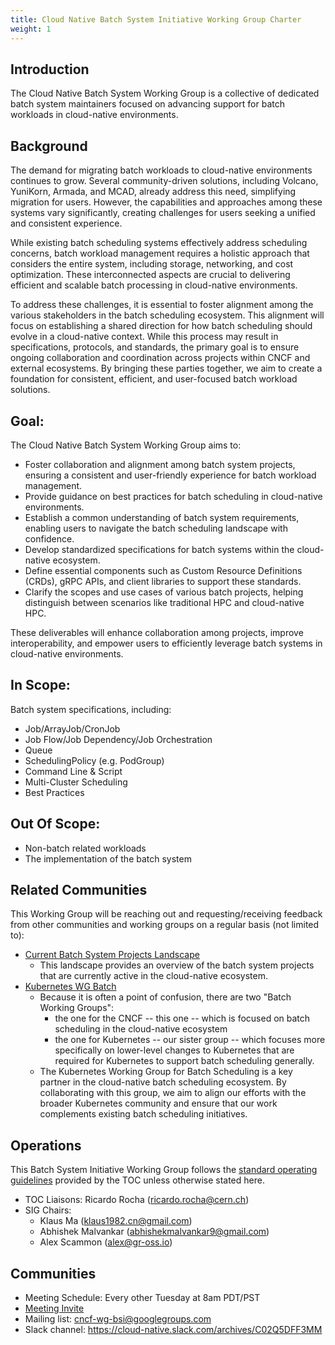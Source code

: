 ```yaml
---
title: Cloud Native Batch System Initiative Working Group Charter
weight: 1
---
```

 
## Introduction

The Cloud Native Batch System Working Group is a collective of dedicated batch system maintainers focused on advancing support for batch workloads in cloud-native environments.
 
## Background

The demand for migrating batch workloads to cloud-native environments continues to grow. Several community-driven solutions, including Volcano, YuniKorn, Armada, and MCAD, already address this need, simplifying migration for users. However, the capabilities and approaches among these systems vary significantly, creating challenges for users seeking a unified and consistent experience.

While existing batch scheduling systems effectively address scheduling concerns, batch workload management requires a holistic approach that considers the entire system, including storage, networking, and cost optimization. These interconnected aspects are crucial to delivering efficient and scalable batch processing in cloud-native environments.

To address these challenges, it is essential to foster alignment among the various stakeholders in the batch scheduling ecosystem. This alignment will focus on establishing a shared direction for how batch scheduling should evolve in a cloud-native context. While this process may result in specifications, protocols, and standards, the primary goal is to ensure ongoing collaboration and coordination across projects within CNCF and external ecosystems. By bringing these parties together, we aim to create a foundation for consistent, efficient, and user-focused batch workload solutions.
  
## Goal:

The Cloud Native Batch System Working Group aims to:

 - Foster collaboration and alignment among batch system projects, ensuring a consistent and user-friendly experience for batch workload management.
 - Provide guidance on best practices for batch scheduling in cloud-native environments.
 - Establish a common understanding of batch system requirements, enabling users to navigate the batch scheduling landscape with confidence.
 - Develop standardized specifications for batch systems within the cloud-native ecosystem.
 - Define essential components such as Custom Resource Definitions (CRDs), gRPC APIs, and client libraries to support these standards.
 - Clarify the scopes and use cases of various batch projects, helping distinguish between scenarios like traditional HPC and cloud-native HPC.

These deliverables will enhance collaboration among projects, improve interoperability, and empower users to efficiently leverage batch systems in cloud-native environments.
   
## In Scope:

Batch system specifications, including:

- Job/ArrayJob/CronJob
- Job Flow/Job Dependency/Job Orchestration
- Queue
- SchedulingPolicy (e.g. PodGroup)
- Command Line & Script
- Multi-Cluster Scheduling
- Best Practices

## Out Of Scope:

- Non-batch related workloads
- The implementation of the batch system

## Related Communities

This Working Group will be reaching out and requesting/receiving feedback from other communities and working groups on a regular basis (not limited to):

- [Current Batch System Projects Landscape](https://tag-runtime.cncf.io/wgs/bsi/landscape/)
  - This landscape provides an overview of the batch system projects that are currently active in the cloud-native ecosystem.
- [Kubernetes WG Batch](https://github.com/kubernetes/community/blob/master/wg-batch/charter.md)
  - Because it is often a point of confusion, there are two "Batch Working Groups": 
    - the one for the CNCF -- this one -- which is focused on batch scheduling in the cloud-native ecosystem
    - the one for Kubernetes -- our sister group -- which focuses more specifically on lower-level changes to Kubernetes that are required for Kubernetes to support batch scheduling generally.
  - The Kubernetes Working Group for Batch Scheduling is a key partner in the cloud-native batch scheduling ecosystem. By collaborating with this group, we aim to align our efforts with the broader Kubernetes community and ensure that our work complements existing batch scheduling initiatives.

## Operations

This Batch System Initiative Working Group follows the [standard operating guidelines](https://github.com/cncf/toc/blob/main/tags/cncf-tags.md#operating-model) provided
by the TOC unless otherwise stated here.

- TOC Liaisons: Ricardo Rocha (ricardo.rocha@cern.ch)
- SIG Chairs: 
  - Klaus Ma (klaus1982.cn@gmail.com)
  - Abhishek Malvankar (abhishekmalvankar9@gmail.com)
  - Alex Scammon (alex@gr-oss.io)

## Communities

- Meeting Schedule: Every other Tuesday at 8am PDT/PST
- [Meeting Invite](https://calendar.google.com/calendar/event?action=TEMPLATE&tmeid=bWlmY2h1NmE2MmMxcnU1cjgzc3RvcjV0bW9fMjAyNTAyMTFUMTYwMDAwWiBjXzY1MjRkNjA2OWI0YjczZDY1NGE2ZGFkYmFjNmQzMWRhMmU3NzZkOWNhMGRkZGY4OGFiMTJlMjZiODc1NzBhODJAZw&tmsrc=c_6524d6069b4b73d654a6dadbac6d31da2e776d9ca0dddf88ab12e26b87570a82%40group.calendar.google.com&scp=ALL)
- Mailing list: cncf-wg-bsi@googlegroups.com 
- Slack channel:  https://cloud-native.slack.com/archives/C02Q5DFF3MM 